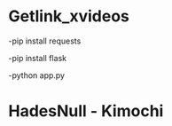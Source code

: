 # Getlink_xvideos

-pip install requests

-pip install flask

-python app.py

# HadesNull - Kimochi

